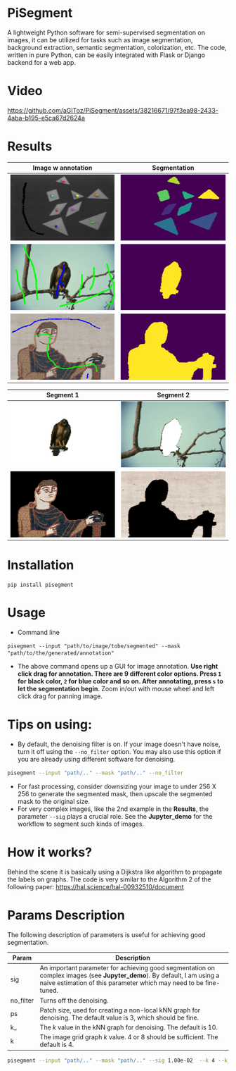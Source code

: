 # PiSegment
A lightweight Python software for semi-supervised segmentation on images, it can be utilized for tasks such as image segmentation, background extraction, semantic segmentation, colorization, etc. The code, written in pure Python, can be easily integrated with Flask or Django backend for a web app.

# Video
https://github.com/aGIToz/PiSegment/assets/38216671/97f3ea98-2433-4aba-b195-e5ca67d2624a


# Results


| Image w annotation    | Segmentation |
| ----------- | ----------- |
|<img src="./imgs/combined_tan.png" alt="org_img" width="250" height="150">   | <img src="./imgs/seg_image_tan.png" alt="segmented" width="250" height="150">    |
|<img src="./imgs/combined_mask.png" alt="org_img" width="250" height="150">   | <img src="./imgs/seg_image_b.png" alt="segmented" width="250" height="150">    |
|<img src="./imgs/combined_tap.png" alt="org_img" width="250" height="150">   | <img src="./imgs/seg_image_tap.png" alt="segmented" width="250" height="150">    |

| Segment 1   | Segment 2 |
| ----------- | ----------- |
|<img src="./imgs/seg_4_b.png" alt="org_img" width="250" height="150">   | <img src="./imgs/seg_3_b.png" alt="segmented" width="250" height="150">    |
|<img src="./imgs/seg_4_tap.png" alt="org_img" width="250" height="150">   | <img src="./imgs/seg_3_tap.png" alt="segmented" width="250" height="150">    |


# Installation
```
pip install pisegment
```

# Usage
- Command line
```
pisegment --input "path/to/image/tobe/segmented" --mask "path/to/the/generated/annotation"
```
- The above command opens up a GUI for image annotation. **Use right click drag for annotation. There are 9 different color options. Press `1` for black color, `2` for blue color and so on. After annotating, press `s` to let the segmentation begin**. Zoom in/out with mouse wheel and left click drag for panning image.

# Tips on using:
- By default, the denoising filter is on. If your image doesn't have noise, turn it off using the `--no_filter` option. You may also use this option if you are already using different software for denoising.
```bash
pisegment --input "path/.." --mask "path/.." --no_filter
```
- For fast processing, consider downsizing your image to under 256 X 256 to generate the segmented mask, then upscale the segmented mask to the original size.
- For very complex images, like the 2nd example in the **Results**, the parameter `--sig` plays a crucial role. See the **Jupyter_demo** for the workflow to segment such kinds of images.

# How it works?
Behind the scene it is basically using a Dijkstra like algorithm to propagate the labels on graphs. The code is very similar to the Algorithm 2 of the following paper: https://hal.science/hal-00932510/document

# Params Description
The following description of parameters is useful for achieving good segmentation.

| Param | Description |
| --- | --- |
| sig | An important parameter for achieving good segmentation on complex images (see **Jupyter_demo**). By default, I am using a naive estimation of this parameter which may need to be fine-tuned. |
| no_filter | Turns off the denoising. |
| ps | Patch size, used for creating a non-local kNN graph for denoising. The default value is 3, which should be fine. |
| k_ | The $k$ value in the kNN graph for denoising. The default is 10. |
| k | The image grid graph $k$ value. 4 or 8 should be sufficient. The default is 4. |
```bash
pisegment --input "path/.." --mask "path/.." --sig 1.00e-02  --k 4 --k_ 10 --ps 3 --no_filter
```

